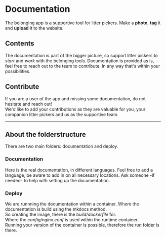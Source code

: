 # Documentation
The belonging app is a supportive tool for litter pickers. Make a **photo**, **tag** it and **upload** it to the website.

## Contents
The documentation is part of the bigger picture, so support litter pickers to *start* and *work* with the belonging tools.
Documentation is provided as is, feel free to reach out to the team to contribute. In any way that's within your possibilities.

## Contribute
If you are a user of the app and missing some documentation, do not hesitate and reach out!<br />
We'd like to add your contributions as they are valuable for you, your companion litter pickers and us as the supportive team.

---

## About the folderstructure
There are two main folders: documentation and deploy.

### Documentation
Here is the real documentation, in different languages. Feel free to add a language, be aware to add in on all necessary locations.
Ask someone -if needed- to help with setting up the documentation.

### Deploy
We are runnning the documentation within a container. Where the documentation is build using the mkdocs method.<br />
So creating the image, there is the *build/dockerfile* for.<br />
Where the *config/nginx.conf* is used within the runtime container.<br />
Running your version of the container is possible, therefore the *run* folder is there.